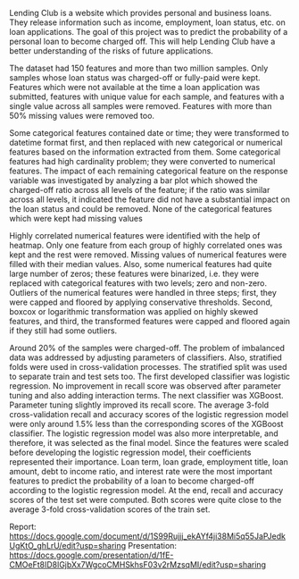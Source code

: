 Lending Club is a website which provides personal and business loans. They release information such as income, employment, loan status,
etc. on loan applications. The goal of this project was to predict the probability of a personal loan to become charged off. This will help Lending Club have a better understanding of the risks of future applications. 

The dataset had 150 features and more than two million samples. Only samples whose loan status was charged-off or fully-paid were kept. Features which were not available at the time a loan application was submitted, features with unique value for each sample, and features with a single value across all samples were removed. Features with more than 50% missing values were removed too. 

Some categorical features contained date or time; they were transformed to datetime format first, and then replaced with new categorical or numerical features based on the information extracted from them. Some categorical features had high cardinality problem; they were converted to numerical features. The impact of each remaining categorical feature on the response variable was investigated by analyzing a bar plot which showed the charged-off ratio across all levels of the feature; if the ratio was similar across all levels, it indicated the feature did not have a substantial impact on the loan status and could be removed. None of the categorical features which were kept had missing values

Highly correlated numerical features were identified with the help of heatmap. Only one feature from each group of highly correlated ones was kept and the rest were removed. Missing values of numerical features were filled with their median values. Also, some numerical features had quite large number of zeros; these features were binarized, i.e. they were replaced with categorical features with two levels; zero and non-zero. Outliers of the numerical features were handled in three steps; first, they were capped and floored by applying conservative thresholds. Second, boxcox or logarithmic transformation was applied on highly skewed features, and third, the transformed features were capped and floored again if they still had some outliers. 

Around 20% of the samples were charged-off. The problem of imbalanced data was addressed by adjusting parameters of classifiers. Also, stratified folds were used in cross-validation processes. The stratified split was used to separate train and test sets too. The first developed classifier was logistic regression. No improvement in recall score was observed after parameter tuning and also adding interaction terms. The next classifier was XGBoost. Parameter tuning slightly improved its recall score. The average 3-fold cross-validation recall and accuracy scores of the logistic regression model were only around 1.5% less than the corresponding scores of the XGBoost classifier. The logistic regression model was also more interpretable, and therefore, it was selected as the final model. Since the features were scaled before developing the logistic regression model, their coefficients represented their importance. Loan term, loan grade, employment title, loan amount, debt to income ratio, and interest rate were the most important features to predict the probability of a loan to become charged-off according to the logistic regression model. At the end, recall and accuracy scores of the test set were computed. Both scores were quite close to the average 3-fold cross-validation scores of the train set.


Report: https://docs.google.com/document/d/1S99Rujjj_ekAYf4ji38Mi5q55JaPJedkUgKtO_ghLrU/edit?usp=sharing
Presentation: https://docs.google.com/presentation/d/1fE-CMOeFt8ID8lGjbXx7WgcoCMHSkhsF03v2rMzsqMI/edit?usp=sharing
